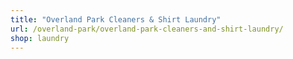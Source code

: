 ```yaml
---
title: "Overland Park Cleaners & Shirt Laundry"
url: /overland-park/overland-park-cleaners-and-shirt-laundry/
shop: laundry
---
```

